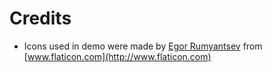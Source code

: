 # Credits

* Icons used in demo were made by [Egor Rumyantsev](http://www.flaticon.com/authors/egor-rumyantsev) from [www.flaticon.com](http://www.flaticon.com)
